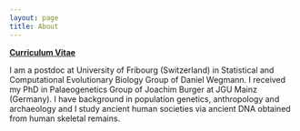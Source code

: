 ```yaml
---
layout: page
title: About
---
```


**[Curriculum Vitae](files/cv.pdf)**

I am a postdoc at University of Fribourg (Switzerland) in Statistical and Computational Evolutionary Biology Group of Daniel Wegmann. I&nbsp;received my PhD in Palaeogenetics Group of Joachim Burger at JGU Mainz (Germany). I have background in population genetics, anthropology and archaeology and I study ancient human societies via ancient DNA obtained from human skeletal remains.

